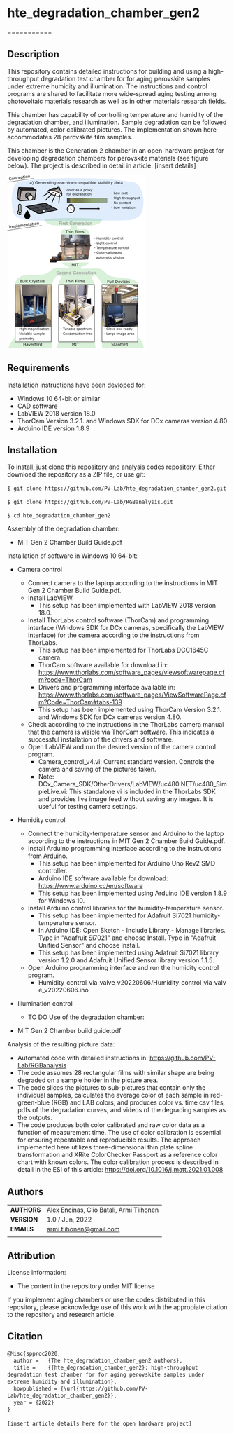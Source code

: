 # hte_degradation_chamber_gen2
===========

## Description

This repository contains detailed instructions for building and using a high-throughput degradation test chamber for for aging perovskite samples under extreme humidity and illumination. The instructions and control programs are shared to facilitate more wide-spread aging testing among photovoltaic materials research as well as in other materials research fields.

This chamber has capability of controlling temperature and humidity of the degradation chamber, and illumination. Sample degradation can be followed by automated, color calibrated pictures. The implementation shown here accommodates 28 perovskite film samples.

This chamber is the Generation 2 chamber in an open-hardware project for developing degradation chambers for perovskite materials (see figure below). The project is described in detail in article: [insert details]

![Degradation chamber generations in the open-hardware project. This repository describes MIT Gen. 2 chamber.](https://github.com/PV-Lab/hte_degradation_chamber/blob/main/Chamber_generations.png)

## Requirements

Installation instructions have been devloped for:
- Windows 10 64-bit or similar
- CAD software
- LabVIEW 2018 version 18.0
- ThorCam Version 3.2.1. and Windows SDK for DCx cameras version 4.80
- Arduino IDE version 1.8.9

## Installation

To install, just clone this repository and analysis codes repository. Either download the repository as a ZIP file, or use git:

`$ git clone https://github.com/PV-Lab/hte_degradation_chamber_gen2.git`

`$ git clone https://github.com/PV-Lab/RGBanalysis.git`

`$ cd hte_degradation_chamber_gen2`

Assembly of the degradation chamber:

- MIT Gen 2 Chamber Build Guide.pdf

Installation of software in Windows 10 64-bit:

- Camera control
  - Connect camera to the laptop according to the instructions in MIT Gen 2 Chamber Build Guide.pdf.
  - Install LabVIEW.
    - This setup has been implemented with LabVIEW 2018 version 18.0.
  - Install ThorLabs control software (ThorCam) and programming interface (Windows SDK for DCx cameras, specifically the LabVIEW interface) for the camera according to the instructions from ThorLabs.
    - This setup has been implemented for ThorLabs DCC1645C camera.
    - ThorCam software available for download in: https://www.thorlabs.com/software_pages/viewsoftwarepage.cfm?code=ThorCam
    - Drivers and programming interface available in: https://www.thorlabs.com/software_pages/ViewSoftwarePage.cfm?Code=ThorCam#tabs-139
    - This setup has been implemented using ThorCam Version 3.2.1. and Windows SDK for DCx cameras version 4.80.
  - Check according to the instructions in the ThorLabs camera manual that the camera is visible via ThorCam software. This indicates a successful installation of the drivers and software.
  - Open LabVIEW and run the desired version of the camera control program.
    - Camera_control_v4.vi: Current standard version. Controls the camera and saving of the pictures taken.
    - Note: DCx_Camera_SDK/OtherDrivers/LabVIEW/uc480.NET/uc480_SimpleLive.vi: This standalone vi is included in the ThorLabs SDK and provides live image feed without saving any images. It is useful for testing camera settings.
- Humidity control
  - Connect the humidity-temperature sensor and Arduino to the laptop according to the instructions in MIT Gen 2 Chamber Build Guide.pdf.
  - Install Arduino programming interface according to the instructions from Arduino.
    - This setup has been implemented for Arduino Uno Rev2 SMD controller.
    - Arduino IDE software available for download: https://www.arduino.cc/en/software
    - This setup has been implemented using Arduino IDE version 1.8.9 for Windows 10.
  - Install Arduino control libraries for the humidity-temperature sensor.
    - This setup has been implemented for Adafruit Si7021 humidity-temperature sensor.
    -  In Arduino IDE: Open Sketch - Include Library - Manage libraries. Type in "Adafruit Si7021" and choose Install. Type in "Adafruit Unified Sensor" and choose Install.
    -  This setup has been implemented using Adafruit Si7021 library version 1.2.0 and Adafruit Unified Sensor library version 1.1.5.
  - Open Arduino programming interface and run the humidity control program.
    - Humidity_control_via_valve_v20220606/Humidity_control_via_valve_v20220606.ino
- Illumination control
  - TO DO
Use of the degradation chamber:

- MIT Gen 2 Chamber build guide.pdf

Analysis of the resulting picture data:

- Automated code with detailed instructions in: https://github.com/PV-Lab/RGBanalysis
- The code assumes 28 rectangular films with similar shape are being degraded on a sample holder in the picture area.
- The code slices the pictures to sub-pictures that contain only the individual samples, calculates the average color of each sample in red-green-blue (RGB) and LAB colors, and produces color vs. time csv files, pdfs of the degradation curves, and videos of the degrading samples as the outputs.
- The code produces both color calibrated and raw color data as a function of measurement time. The use of color calibration is essential for ensuring repeatable and reproducible results. The approach implemented here utilizes three-dimensional thin plate spline transformation and XRite ColorChecker Passport as a reference color chart with known colors. The color calibration process is described in detail in the ESI of this article: https://doi.org/10.1016/j.matt.2021.01.008

## Authors
||                    |
| ------------- | ------------------------------ |
| **AUTHORS**      | Alex Encinas, Clio Batali, Armi Tiihonen | 
| **VERSION**      | 1.0 / Jun, 2022     | 
| **EMAILS**      | armi.tiihonen@gmail.com | 
||                    |

## Attribution

License information:
- The content in the repository under MIT license

If you implement aging chambers or use the codes distributed in this repository, please acknowledge use of this work with the appropiate citation to the repository and research article.

## Citation

    @Misc{spproc2020,
      author =   {The hte_degradation_chamber_gen2 authors},
      title =    {{hte_degradation_chamber_gen2}: high-throughput degradation test chamber for for aging perovskite samples under extreme humidity and illumination},
      howpublished = {\url{https://github.com/PV-Lab/hte_degradation_chamber_gen2}},
      year = {2022}
    }
    
    [insert article details here for the open hardware project]

